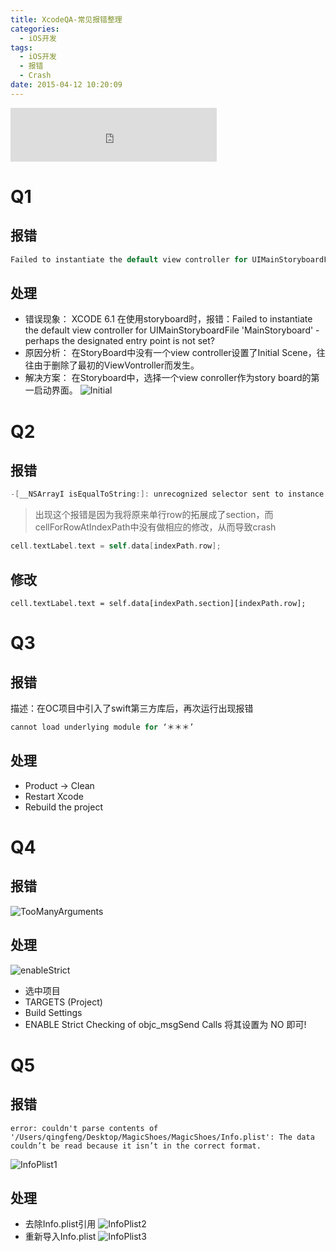 ```yaml
---
title: XcodeQA-常见报错整理
categories:
  - iOS开发
tags:
  - iOS开发
  - 报错
  - Crash
date: 2015-04-12 10:20:09
---
```


<iframe frameborder="no" border="0" marginwidth="0" marginheight="0" width=330 height=86 src="http://music.163.com/outchain/player?type=2&id=19945735&auto=1&height=66"></iframe>

# Q1
## 报错
```objectiveC
Failed to instantiate the default view controller for UIMainStoryboardFile
```

## 处理
* 错误现象：
XCODE 6.1 在使用storyboard时，报错：Failed to instantiate the default view controller for UIMainStoryboardFile 'MainStoryboard' - perhaps the designated entry point is not set?
* 原因分析：
在StoryBoard中没有一个view controller设置了Initial Scene，往往由于删除了最初的ViewVontroller而发生。
* 解决方案：
在Storyboard中，选择一个view conroller作为story board的第一启动界面。
![Initial](http://ob6otnqbf.bkt.clouddn.com/initial.png)  


# Q2
## 报错
```objectiveC
-[__NSArrayI isEqualToString:]: unrecognized selector sent to instance 0x7fc7486dc5e0
```
> 出现这个报错是因为我将原来单行row的拓展成了section，而cellForRowAtIndexPath中没有做相应的修改，从而导致crash

```objectiveC
cell.textLabel.text = self.data[indexPath.row];
```

## 修改
```
cell.textLabel.text = self.data[indexPath.section][indexPath.row];
```




# Q3
## 报错
描述：在OC项目中引入了swift第三方库后，再次运行出现报错
```objectiveC
cannot load underlying module for ‘＊＊＊’
```

## 处理
* Product -> Clean
* Restart Xcode
* Rebuild the project  



# Q4
## 报错
![TooManyArguments](http://ob6otnqbf.bkt.clouddn.com/817ab7e7b544866fc7f7af02c690f7ac.png)

## 处理
![enableStrict](http://ob6otnqbf.bkt.clouddn.com/1086d37156bd91469c91d380ce7ee6a9.png)
* 选中项目
* TARGETS (Project)
* Build Settings
* ENABLE Strict Checking of objc_msgSend Calls
  将其设置为 NO 即可!



# Q5
## 报错
```vim
error: couldn't parse contents of '/Users/qingfeng/Desktop/MagicShoes/MagicShoes/Info.plist': The data couldn’t be read because it isn’t in the correct format.
```
![InfoPlist1](http://ob6otnqbf.bkt.clouddn.com/InfoPlistBug1.png)

## 处理
* 去除Info.plist引用
![InfoPlist2](http://ob6otnqbf.bkt.clouddn.com/InfoPlistBug2.png)
* 重新导入Info.plist
![InfoPlist3](http://ob6otnqbf.bkt.clouddn.com/InfoPlistBug3.png)
